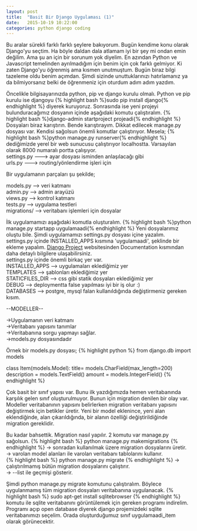```yaml
---
layout: post
title:  "Basit Bir Django Uygulaması (1)"
date:   2015-10-19 10:22:00
categories: python django coding
---
```


Bu aralar sürekli farklı farklı şeylere bakıyorum. Bugün kendime konu olarak Django'yu seçtim. Ha böyle daldan dala atlamam iyi bir şey mi ondan emin değilim. Ama şu an için bir sorunum yok diyelim. En azından Python ve Javascript temelinden ayrılmadığım için benim için çok farklı gelmiyor. Ki zaten Django'yu öğrenmiş ama kısmen unutmuştum. Bugün biraz bilgi tazeleme oldu benim açımdan. Şimdi sizinde unuttuklarınızı hatırlamanız ya da bilmiyorsanız belki de öğrenmeniz için oturdum adım adım yazdım.

Öncelikle bilgisayarınızda python, pip ve django kurulu olmalı. Python ve pip kurulu ise djangoyu
{% highlight bash %}sudo pip install django{% endhighlight %}
diyerek kuruyoruz. Sonrasında ise yeni projeyi bulunduracağımız dosyanın içinde aşağıdaki komutu çalıştıralım.
{% highlight bash %}django-admin startproject projeadi{% endhighlight %}
Dosyaları biraz karıştırın. Bende karıştırayım. Dikkat edilecek manage.py dosyası var. Kendisi sağolsun önemli komutlar çalıştırıyor.
Mesela;
{% highlight bash %}python manage.py runserver{% endhighlight %}
dediğimizde yerel bir web sunucusu çalıştırıyor localhostta. Varsayılan olarak 8000 numaralı portta çalışıyor.<br>
settings.py ---> ayar dosyası isminden anlaşılacağı gibi<br>
urls.py ---> routing/yönlendirme işleri için

Bir uygulamanın parçaları şu şekilde;

models.py --> veri katmanı <br>
admin.py --> admin arayüzü <br>
views.py --> kontrol katmanı <br>
tests.py --> uygulama testleri <br>
migrations/ --> veritabanı işlemleri için dosyalar <br>

İlk uygulamamızı aşağıdaki komutla oluşturalım.
{% highlight bash %}python manage.py startapp uygulamaadi{% endhighlight %}
Yeni dosyalarımız oluştu bile. Şimdi uygulamamızı settings.py dosyası içine yazalım. settings.py içinde INSTALLED_APPS kısmına 'uygulamaadi', şeklinde bir ekleme yapalım. <a href="http://www.djangoproject.com">Django Project</a> websitesinden Documentation kısmından daha detaylı bilgilere ulaşabilirsiniz. <br>
settings.py içinde önemli birkaç yer var. <br>
INSTALLED_APPS --> uygulamaları eklediğimiz yer <br>
TEMPLATES --> şablonları eklediğimiz yer <br>
STATICFILES_DIR --> css gibi statik dosyaları eklediğimiz yer <br>
DEBUG --> deploymentta false yapılması iyi bir iş olur :) <br>
DATABASES --> postgre, mysql falan kullanıldığında değiştirmeniz gereken kısım.

--MODELLER--

->Uygulamanın veri katmanı <br>
->Veritabanı yapısını tanımlar <br>
->Veritabanına sorgu yapmayı sağlar. <br>
->models.py dosyasındadır <br>

Örnek bir models.py dosyası;
{% highlight python %}
from django.db import models

class Item(models.Model):
    title= models.CharField(max_length=200)
    description = models.TextField()
    amount = models.IntegerField()
{% endhighlight %}

Çok basit bir sınıf yapısı var. Bunu ilk yazdığımızda hemen veritabanında karşılık gelen sınıf oluşturulmuyor. Bunun için migration denilen bir olay var. Modeller veritabanının yapısını belirlerken migration veritabanı yapısını değiştirmek için betikler üretir. Yeni bir model eklenince, yeni alan eklendiğinde, alan çıkarıldığında, bir alanın özelliği değiştirildiğinde migration gereklidir.

Bu kadar bahsettik. Migration nasıl yapılır. 2 komutu var manage.py sağolsun.
{% highlight bash %}
python manage.py makemigrations
{% endhighlight %}
-> sonradan kullanılmak üzere migration dosyalarını üretir.<br>
-> varolan model alanları ile varolan veritabanı tablolarını kullanır.<br>
{% highlight bash %}
python manage.py migrate
{% endhighlight %}
-> çalıştırılmamış bütün migration dosyalarını çalıştırır.<br>
-> --list ile geçmişi gösterir.<br>

Şimdi python manage.py migrate komutunu çalıştıralım. Böylece uygulanmamış tüm migration dosyaları veritabanına uygulanacak.
{% highlight bash %}
sudo apt-get install sqlitebrowser
{% endhighlight %}
komutu ile sqlite veritabanını görüntülemek için gereken programı indirelim. Programı açıp open database diyerek django projemizdeki sqlite veritabanımızı seçelim. Orada oluşturduğumuz sınıf uygulamaadi_item olarak görünecektir.

